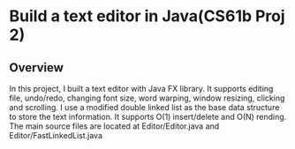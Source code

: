 # **Build a text editor in Java(CS61b Proj 2)** 

Overview
---
In this project, I built a text editor with Java FX library. It supports editing file, undo/redo, changing font size, word warping, window resizing, clicking and scrolling. I use a modified double linked list as the base data structure to store the text information. It supports O(1) insert/delete and O(N) rending. The main source files are located at Editor/Editor.java and Editor/FastLinkedList.java